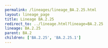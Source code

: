 ```yaml
---
permalink: /lineages/lineage_BA.2.25.html
layout: lineage_page
title: Lineage BA.2.25
redirect_to: ../lineage.html?lineage=BA.2.25
lineage: BA.2.25
parent: BA.2
children: ['BA.2.25', 'BA.2.25.1']
---
```


